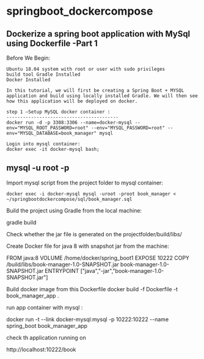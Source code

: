 # springboot_dockercompose

Dockerize a spring boot application with MySql using Dockerfile -Part 1
------------------------------------------------------------------------
Before We Begin:

    Ubuntu 18.04 system with root or user with sudo privileges
    build tool Gradle Installed
    Docker Installed 
    
    In this tutorial, we will first be creating a Spring Boot + MYSQL application and build using locally installed Gradle. We will then see how this application will be deployed on docker.
    
    step 1 –Setup MySQL docker container :
    -----------------------------------------
    docker run -d -p 3308:3306 --name=docker-mysql --env="MYSQL_ROOT_PASSWORD=root" --env="MYSQL_PASSWORD=root" --env="MYSQL_DATABASE=book_manager" mysql
    
    Login into mysql container:
    docker exec -it docker-mysql bash;
    
 
   mysql -u root -p
   -------------------------------------------------------------------
   Import mysql script from the project folder to mysql container:
   
    docker exec -i docker-mysql mysql -uroot -proot book_manager < ~/springbootdockercompose/sql/book_manager.sql

Build the project using Gradle from the local machine:

gradle build

Check whether the jar file  is generated on the projectfolder/build/libs/

Create Docker file for java 8 with snapshot jar from the machine:

FROM java:8
VOLUME /home/docker/spring_boot1 
EXPOSE 10222
COPY /build/libs/book-manager-1.0-SNAPSHOT.jar book-manager-1.0-SNAPSHOT.jar 
ENTRYPOINT ["java","-jar","book-manager-1.0-SNAPSHOT.jar"]

Build docker image from this Dockerfile
docker build -f Dockerfile -t book_manager_app .

run app container with mysql :

docker run -t --link docker-mysql:mysql -p 10222:10222 --name spring_boot book_manager_app

check th application running on 

http://localhost:10222/book





